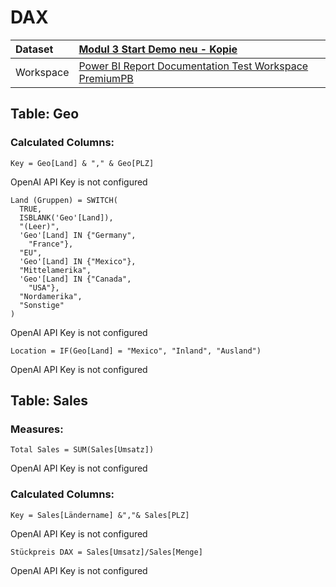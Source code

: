 



# DAX

|Dataset|[Modul 3 Start Demo neu - Kopie](./../Modul-3-Start-Demo-neu---Kopie.md)|
| :--- | :--- |
|Workspace|[Power BI Report Documentation Test Workspace PremiumPB](../../Workspaces/Power-BI-Report-Documentation-Test-Workspace-PremiumPB.md)|

## Table: Geo

### Calculated Columns:


```dax
Key = Geo[Land] & "," & Geo[PLZ]
```

OpenAI API Key is not configured

```dax
Land (Gruppen) = SWITCH(
  TRUE,
  ISBLANK('Geo'[Land]),
  "(Leer)",
  'Geo'[Land] IN {"Germany",
    "France"},
  "EU",
  'Geo'[Land] IN {"Mexico"},
  "Mittelamerika",
  'Geo'[Land] IN {"Canada",
    "USA"},
  "Nordamerika",
  "Sonstige"
)
```

OpenAI API Key is not configured

```dax
Location = IF(Geo[Land] = "Mexico", "Inland", "Ausland")
```

OpenAI API Key is not configured
## Table: Sales

### Measures:


```dax
Total Sales = SUM(Sales[Umsatz])
```

OpenAI API Key is not configured
### Calculated Columns:


```dax
Key = Sales[Ländername] &","& Sales[PLZ]
```

OpenAI API Key is not configured

```dax
Stückpreis DAX = Sales[Umsatz]/Sales[Menge]
```

OpenAI API Key is not configured
